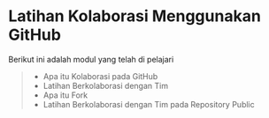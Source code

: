 # Latihan Kolaborasi Menggunakan GitHub
Berikut ini adalah modul yang telah di pelajari 
> - Apa itu Kolaborasi pada GitHub
> - Latihan Berkolaborasi dengan Tim
> - Apa itu Fork
> - Latihan Berkolaborasi dengan Tim pada Repository Public

